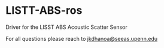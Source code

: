 # LISTT-ABS-ros
Driver for the LISST ABS Acoustic Scatter Sensor

For all questions please reach to jkdhanoa@seeas.upenn.edu
